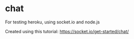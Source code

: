 # chat

For testing heroku, using socket.io and node.js

Created using this tutorial: 
https://socket.io/get-started/chat/
